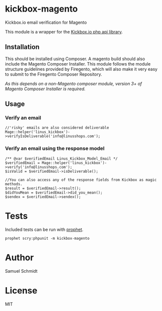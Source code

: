# kickbox-magento
Kickbox.io email verification for Magento

This module is a wrapper for the [Kickbox.io php api library](https://github.com/kickboxio/kickbox-php).

## Installation
This should be installed using Composer. A magento build should also include the 
Magento Composer Installer. This module follows the module structure guidelines 
provided by Firegento, which will also make it very easy to submit to the 
Firegento Composer Repository.

*As this depends on a non-Magento composer module, version 3+ of Magento Composer
Installer is required.*

## Usage

### Verify an email
```
//'risky' emails are also considered deliverable
Mage::helper('linus_kickbox')->verifyIsDeliverable('info@linusshops.com');
```

### Verify an email using the response model
```
/** @var $verifiedEmail Linus_Kickbox_Model_Email */
$verifiedEmail = Mage::helper('linus_kickbox')->verify('info@linusshops.com');
$isValid = $verifiedEmail->isDeliverable();

//You can also access any of the response fields from Kickbox as magic methods.
$result = $verifiedEmail->result();
$didYouMean = $verifiedEmail->did_you_mean();
$sendex = $verifiedEmail->sendex();
```

# Tests
Included tests can be run with [prophet](https://github.com/linusshops/prophet).

`prophet scry:phpunit -m kickbox-magento`

# Author
Samuel Schmidt

# License
MIT
